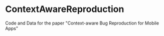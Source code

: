 # ContextAwareReproduction
Code and Data for the paper "Context-aware Bug Reproduction for Mobile Apps"
